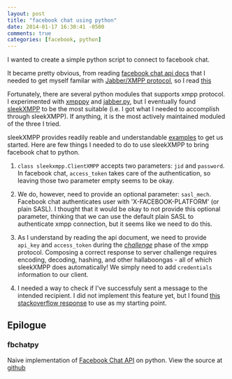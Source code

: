 ```yaml
---
layout: post
title: "facebook chat using python"
date: 2014-01-17 16:30:41 -0500
comments: true
categories: [facebook, python]
---
```


I wanted to create a simple python script to connect to facebook chat. 

<!--more-->

It became pretty obvious, from reading [facebook chat api docs]( https://developers.facebook.com/docs/chat/) that I needed to get myself familar with [Jabber/XMPP protocol](http://en.wikipedia.org/wiki/XMPP), so I read [this](http://en.wikipedia.org/wiki/XMPP)

Fortunately, there are several python modules that supports xmpp protocol. I experimented with [xmpppy](http://xmpppy.sourceforge.net/) and [jabber.py](http://jabberpy.sourceforge.net/), but I eventually found [sleekXMPP](https://github.com/fritzy/SleekXMPP/wiki) to be the most suitable (i.e. I got what I needed to accomplish through sleekXMPP). If anything, it is the most actively maintained moduled of the three I tried.

sleekXMPP provides readily reable and understandable [examples](http://sleekxmpp.com/getting_started/echobot.html) to get us started. Here are few things I needed to do to use sleekXMPP to bring facebook chat to python.

1. `class sleekxmpp.ClientXMPP` accepts two parameters: `jid` and `password`. In facebook chat, `access_token` takes care of the authentication, so leaving those two parameter empty seems to be okay.

2. We do, however, need to provide an optional parameter: `sasl_mech`. Facebook chat authenticates user with 'X-FACEBOOK-PLATFORM' (or plain SASL). I thought that it would be okay to not provide this optional parameter, thinking that we can use the default plain SASL to authenticate xmpp connection, but it seems like we need to do this.

3. As I understand by reading the api document, we need to provide `api_key` and `access_token` during the [*challenge*](http://wiki.xmpp.org/web/SASLandDIGEST-MD5) phase of the xmpp protocol. Composing a correct response to server challenge requires encoding, decoding, hashing, and other hallaboongas - all of which sleekXMPP does automatically! We simply need to add `credentials` information to our client.

4. I needed a way to check if I've successfuly sent a message to the intended recipient. I did not implement this feature yet, but I found [this stackoverflow response](http://stackoverflow.com/questions/9815422/sleekxmpp-threaded-authentication) to use as my starting point. 


## Epilogue
### fbchatpy
Naive implementation of [Facebook Chat API](https://developers.facebook.com/docs/chat/) on python. View the source at [github](https://github.com/devty1023/fbchatpy)
